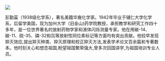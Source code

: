 ![](https://s2.loli.net/2022/08/14/ahP59FQScWUexZl.gif)

彭勤菑（1938级化学系），著名美籍华裔化学家。1942年毕业于辅仁大学化学系，后留学美国，现为加州大学（旧金山)药学院教授，承担教学和研究工作四十多年，是一位世界著名的放射药物学家和液体闪烁测量专家。他在用碳-14、碳-11、硫-35、磷-32和氚等放射性同位素标记等方面均有突出贡献。他较早发现猝灭效应,提出猝灭种类、猝灭原理和校正猝灭方法,发表学术论文百余篇和专著数本。他时刻关心和想念祖国,盼望祖国繁荣强大,曾多次回国讲学,为祖国培训专业人员。